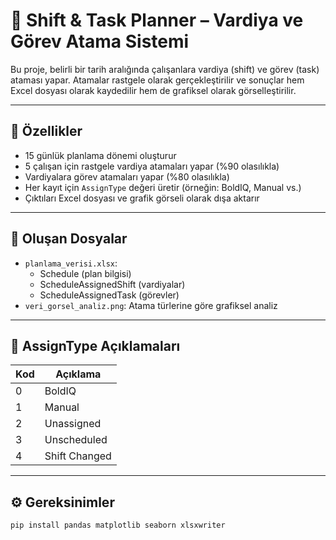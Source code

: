 # 📅 Shift & Task Planner – Vardiya ve Görev Atama Sistemi

Bu proje, belirli bir tarih aralığında çalışanlara vardiya (shift) ve görev (task) ataması yapar. Atamalar rastgele olarak gerçekleştirilir ve sonuçlar hem Excel dosyası olarak kaydedilir hem de grafiksel olarak görselleştirilir.

---

## 🚀 Özellikler

- 15 günlük planlama dönemi oluşturur
- 5 çalışan için rastgele vardiya atamaları yapar (%90 olasılıkla)
- Vardiyalara görev atamaları yapar (%80 olasılıkla)
- Her kayıt için `AssignType` değeri üretir (örneğin: BoldIQ, Manual vs.)
- Çıktıları Excel dosyası ve grafik görseli olarak dışa aktarır

---

## 📂 Oluşan Dosyalar

- `planlama_verisi.xlsx`: 
  - Schedule (plan bilgisi)
  - ScheduleAssignedShift (vardiyalar)
  - ScheduleAssignedTask (görevler)
- `veri_gorsel_analiz.png`: Atama türlerine göre grafiksel analiz

---

## 🔢 AssignType Açıklamaları

| Kod | Açıklama        |
|-----|-----------------|
| 0   | BoldIQ          |
| 1   | Manual          |
| 2   | Unassigned      |
| 3   | Unscheduled     |
| 4   | Shift Changed   |

---

## ⚙️ Gereksinimler

```bash
pip install pandas matplotlib seaborn xlsxwriter
